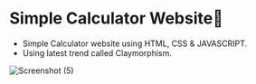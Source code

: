 #  Simple Calculator Website🧮
+ Simple Calculator website using HTML, CSS & JAVASCRIPT.
+ Using latest trend called Claymorphism.

![Screenshot (5)](https://user-images.githubusercontent.com/96900783/156911652-754e52b1-2d52-4338-a072-d362962bc671.png)
